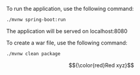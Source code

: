 To run the application, use the following command: 

```diff
./mvnw spring-boot:run
```

The application will be served on localhost:8080



To create a war file, use the following command:

```diff
./mvnw clean package
```

$${\color{red}Red xyz}$$


